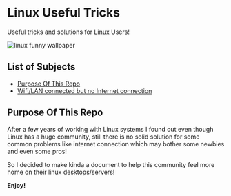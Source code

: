 # Linux Useful Tricks
Useful tricks and solutions for Linux Users!

![linux funny wallpaper](https://user-images.githubusercontent.com/29325256/191305307-b858eb94-a1b5-4e59-815f-2fb81d3da605.jpg)


## List of Subjects
* [Purpose Of This Repo](#purpose-of-this-repo)
* [Wifi/LAN connected but no Internet connection](/no_internet.md)

## Purpose Of This Repo
After a few years of working with Linux systems I found out even though Linux has a huge community, still there is no solid solution for some common problems like internet connection which may bother some newbies and even some pros!

So I decided to make kinda a document to help this community feel more home on their linux desktops/servers!

**Enjoy!**
